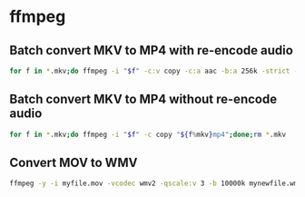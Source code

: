# ffmpeg

## Batch convert MKV to MP4 with re-encode audio
```sh
for f in *.mkv;do ffmpeg -i "$f" -c:v copy -c:a aac -b:a 256k -strict -2 "${f%mkv}mp4";done
```

## Batch convert MKV to MP4 without re-encode audio
```sh
for f in *.mkv;do ffmpeg -i "$f" -c copy "${f%mkv}mp4";done;rm *.mkv
```

## Convert MOV to WMV
```sh
ffmpeg -y -i myfile.mov -vcodec wmv2 -qscale:v 3 -b 10000k mynewfile.wmv
```
